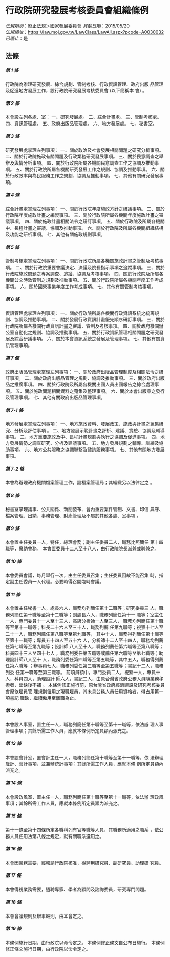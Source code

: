 # 行政院研究發展考核委員會組織條例

*法規類別*：廢止法規＞國家發展委員會
*異動日期*：2015/05/20  
*法規網址*：https://law.moj.gov.tw/LawClass/LawAll.aspx?pcode=A0030032
*已廢止*：是


## 法條
##### 第 1 條
行政院為辦理研究發展、綜合規劃、管制考核、行政資訊管理、政府出版
品管理及促進地方發展工作，設行政院研究發展考核委員會 (以下簡稱本
會) 。


##### 第 2 條
本會設左列各處、室：
一、研究發展處。
二、綜合計畫處。
三、管制考核處。
四、資訊管理處。
五、政府出版品管理處。
六、地方發展處。
七、秘書室。


##### 第 3 條
研究發展處掌理左列事項：
一、關於政治及社會發展相關問題之研究分析事項。
二、關於行政院施政有關問題及行政業務研究發展事項。
三、關於民意調查之舉辦及輿情分析事項。
四、關於行政院所屬各機關民意調查工作之協調及推動事項。
五、關於行政院所屬各機關研究發展工作之規劃、協調及推動事項。
六、關於行政效率與為民服務工作之規劃、協調及推動事項。
七、其他有關研究發展事項。


##### 第 4 條
綜合計畫處掌理左列事項：
一、關於行政院年度施政方針之研議事項。
二、關於行政院年度施政計畫之編製事項。
三、關於行政院所屬各機關年度施政計畫之審議事項。
四、關於施政計畫相關法令之研訂事項。
五、關於行政院及所屬各機關中、長程計畫之審議、協調及推動事項。
六、關於行政院及所屬各機關組織結構及功能之研析事項。
七、其他有關施政規劃事項。


##### 第 5 條
管制考核處掌理左列事項：
一、關於行政院所屬各機關施政計畫之管制及考核事項。
二、關於行政院重要會議決定、決議及院長指示事項之追蹤事項。
三、關於行政院施政問題之專案調查、追蹤、協調及考核事項。
四、關於行政院及所屬各機關公文時效管制之規劃及推動事項。
五、關於行政院所屬各機關年度工作考成事項。
六、關於國營事業年度工作考成事項。
七、其他有關管制考核事項。


##### 第 6 條
資訊管理處掌理左列事項：
一、關於行政院所屬各機關行政資訊系統之統籌規劃、協調及推動事項。
二、關於發展行政資訊計畫優先順序研訂事項。
三、關於行政院所屬各機關行政資訊計畫之審議、管制及考核事項。
四、關於政府機關辦公室自動化之規劃、協調及推動事項。
五、關於行政資訊管理相關問題之研究發展及綜合研議事項。
六、關於本會資訊系統之發展及管理事項。
七、其他有關資訊管理事項。


##### 第 7 條
政府出版品管理處掌理左列事項：
一、關於政府出版品管理制度及相關法令之研訂事項。
二、關於政府出版品管理之規劃、協調及推動事項。
三、關於政府出版品之推廣事項。
四、關於行政院及所屬各機關出國人員出國報告之綜合處理事項。
五、關於施政問題相關資料之蒐集及整理事項。
六、關於本會出版品之發行及管理事項。
七、其他有關政府出版品管理事項。


##### 第 7-1 條
地方發展處掌理左列事項：
一、地方施政資料、發展政策、施政與計畫之蒐集研究、分析及評估事項
    。
二、地方發展示範計畫之評析、建議、實驗、協調及輔導事項。
三、地方重要施政及中、長程計畫規劃與執行之協調及促進事項。
四、地方發展情勢之調查研究、分析及建議事項。
五、地方發展規劃之輔導、訓練及協助事項。
六、地方公共服務之協調聯繫及諮詢服務事項。
七、其他有關地方發展事項。


##### 第 7-2 條
本會為辦理政府機關檔案管理工作，設檔案管理局；其組織另以法律定之
。


##### 第 8 條
秘書室掌理議事、公共關係、新聞發布、會內重要案件管制、文書、印信
典守、檔案管理、出納、事務管理、財產管理及不屬於其他各處、室事項
。

##### 第 9 條
本會置主任委員一人，特任，綜理會務；副主任委員二人，職務比照簡任
第十四職等，襄助會務。
本會置委員十二人至十八人，由行政院院長派兼或聘兼之。

##### 第 10 條
本會委員會議，每月舉行一次，由主任委員召集；主任委員因故不能召集
時，指定副主任委員一人代理。必要時得召開臨時會議。

##### 第 11 條
本會置主任秘書一人，處長六人，職務均列簡任第十二職等；研究委員三
人，職務列簡任第十職等至第十二職等；副處長六人，職務列簡任第十一
職等；室主任一人，專門委員十一人至十三人，高級分析師一人至三人，
職務均列簡任第十職等至第十一職等；科長二十六人至三十人，職務列薦
任第九職等；視察十七人至二十一人，職務列薦任第八職等至第九職等，
其中十人，職務得列簡任第十職等至第十一職等；專員五十四人至五十六
人，分析師十二人至十四人，職務均列薦任第七職等至第九職等；設計師
八人至十人，職務列薦任第六職等至第八職等；科員四十三人至四十七人
，職務列委任第五職等或薦任第六職等至第七職等；助理設計師八人至十
人，職務列委任第四職等至第五職等，其中五人，職務得列薦任第六職等
；辦事員七人，職務列委任第三職等至第五職等；書記十二人，職務列委
任第一職等至第三職等。
前項員額中，專門委員二人，視察一人，專員十人，科員四人，助理設計
師六人，書記二人，由原台灣省政府公務人員隨業務移撥者，出缺後不補
。
本條例修正施行前，原台灣省政府經濟建設及研究考核委員會原依雇員管
理規則僱用之現職雇員，其未具公務人員任用資格者，得占用第一項書記
職缺，繼續僱用至離職為止。


##### 第 12 條
本會設人事室，置主任一人，職務列簡任第十職等至第十一職等，依法辦
理人事管理事項；其餘所需工作人員，應就本條例所定員額內派充之。

##### 第 13 條
本會設會計室，置會計主任一人，職務列簡任第十職等至第十一職等，依
法辦理歲計、會計事項，並兼辦統計事項；其餘所需工作人員，應就本條
例所定員額內派充之。

##### 第 14 條
本會設政風室，置主任一人，職務列簡任第十職等至第十一職等，依法辦
理政風事項；其餘所需工作人員，應就本條例所定員額內派充之。

##### 第 15 條
第十一條至第十四條所定各職稱列有官等職等人員，其職務所適用之職系
，依公務人員任用法第八條之規定，就有關職系選用之。

##### 第 16 條
本會因業務需要，經報請行政院核准，得聘用研究員、副研究員、助理研
究員。

##### 第 17 條
本會得視業務需要，遴聘專家、學者為顧問及諮詢委員，研究專門問題。

##### 第 18 條
本會會議規則及辦事細則，由本會定之。

##### 第 19 條
本條例施行日期，由行政院以命令定之。
本條例修正條文自公布日施行。
本條例修正條文施行日期，由行政院以命令定之。




